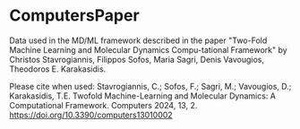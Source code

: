 # ComputersPaper
Data used in the MD/ML framework described in the paper "Two-Fold Machine Learning and Molecular Dynamics Compu-tational Framework"
by Christos Stavrogiannis, Filippos Sofos, Maria Sagri, Denis Vavougios, Theodoros E. Karakasidis.

Please cite when used:
Stavrogiannis, C.; Sofos, F.; Sagri, M.; Vavougios, D.; Karakasidis, T.E. Twofold Machine-Learning and Molecular Dynamics: A Computational Framework. Computers 2024, 13, 2. 
https://doi.org/10.3390/computers13010002
